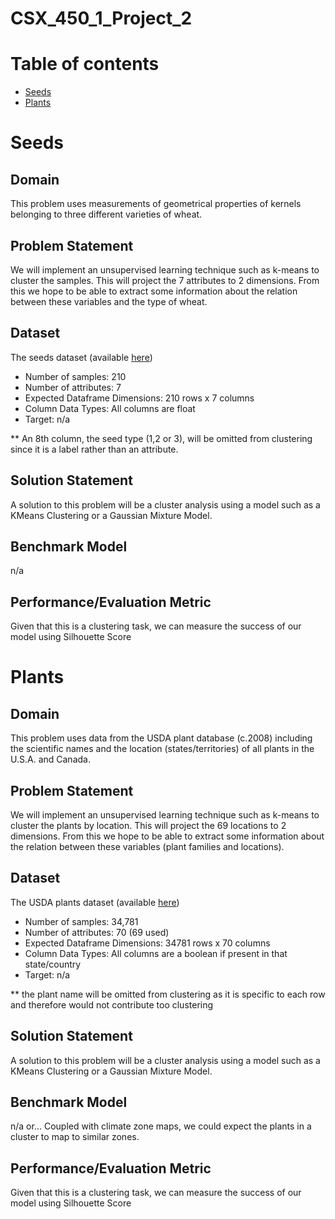 # CSX_450_1_Project_2

Table of contents
=================
  
  * [Seeds](#seeds)
  * [Plants](#plants)


Seeds
=====

## Domain

This problem uses measurements of geometrical properties of kernels belonging to three different varieties of wheat. 

## Problem Statement

We will implement an unsupervised learning technique such as k-means to cluster the samples. This will project the 7 attributes to 2 dimensions. From this we hope to be able to extract some information about the relation between these variables and the type of wheat.


## Dataset

The seeds dataset (available [here](http://archive.ics.uci.edu/ml/datasets/seeds/))

- Number of samples: 210 
- Number of attributes: 7
- Expected Dataframe Dimensions: 210 rows x 7 columns
- Column Data Types: All columns are float
- Target: n/a

** An 8th column, the seed type (1,2 or 3), will be omitted from clustering since it is a label rather than an attribute.


## Solution Statement

A solution to this problem will be a cluster analysis using a model such as a KMeans Clustering or a Gaussian Mixture Model. 


## Benchmark Model

n/a


## Performance/Evaluation Metric

Given that this is a clustering task, we can measure the success of our model using Silhouette Score







# Plants

## Domain

This problem uses data from the USDA plant database (c.2008) including the scientific names and the location (states/territories) of all plants in the U.S.A. and Canada.

## Problem Statement

We will implement an unsupervised learning technique such as k-means to cluster the plants by location. This will project the 69 locations to 2 dimensions. From this we hope to be able to extract some information about the relation between these variables (plant families and locations). 


## Dataset

The USDA plants dataset (available [here](https://archive.ics.uci.edu/ml/machine-learning-databases/plants/))

- Number of samples: 34,781 
- Number of attributes: 70 (69 used)
- Expected Dataframe Dimensions: 34781 rows x 70 columns
- Column Data Types: All columns are a boolean if present in that state/country
- Target: n/a

** the plant name will be omitted from clustering as it is specific to each row and therefore would not contribute too clustering


## Solution Statement

A solution to this problem will be a cluster analysis using a model such as a KMeans Clustering or a Gaussian Mixture Model. 


## Benchmark Model

n/a 
or...
Coupled with climate zone maps, we could expect the plants in a cluster to map to similar zones.


## Performance/Evaluation Metric

Given that this is a clustering task, we can measure the success of our model using Silhouette Score

